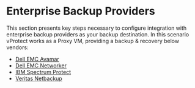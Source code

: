 # Enterprise Backup Providers

This section presents key steps necessary to configure integration with enterprise backup providers as your backup destination. In this scenario vProtect works as a Proxy VM, providing a backup & recovery below vendors:

* [Dell EMC Avamar](dell-emc-avamar.md)
* [Dell EMC Networker](dell-emc-networker.md)
* [IBM Spectrum Protect](ibm-spectrum-protect.md)
* [Veritas Netbackup](veritas-netbackup.md)


